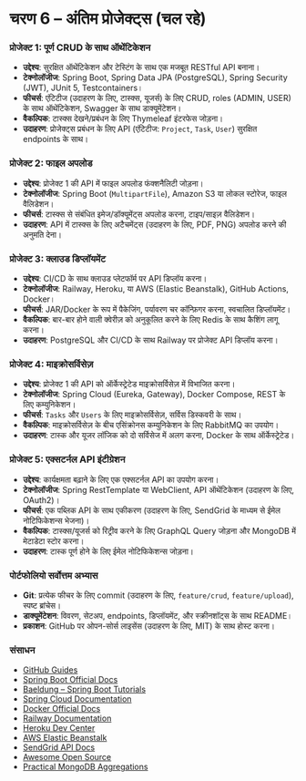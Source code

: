 # चरण 6 – अंतिम प्रोजेक्ट्स (चल रहे)

### प्रोजेक्ट 1: पूर्ण CRUD के साथ ऑथेंटिकेशन
- **उद्देश्य**: सुरक्षित ऑथेंटिकेशन और टेस्टिंग के साथ एक मजबूत RESTful API बनाना।  
- **टेक्नोलॉजीज**: Spring Boot, Spring Data JPA (PostgreSQL), Spring Security (JWT), JUnit 5, Testcontainers।  
- **फीचर्स**: एंटिटीज (उदाहरण के लिए, टास्क्स, यूजर्स) के लिए CRUD, roles (ADMIN, USER) के साथ ऑथेंटिकेशन, Swagger के साथ डाक्यूमेंटेशन।  
- **वैकल्पिक**: टास्क्स देखने/प्रबंधन के लिए Thymeleaf इंटरफेस जोड़ना।  
- **उदाहरण**: प्रोजेक्ट्स प्रबंधन के लिए API (एंटिटीज: `Project`, `Task`, `User`) सुरक्षित endpoints के साथ।  

### प्रोजेक्ट 2: फाइल अपलोड
- **उद्देश्य**: प्रोजेक्ट 1 की API में फाइल अपलोड फंक्शनैलिटी जोड़ना।  
- **टेक्नोलॉजीज**: Spring Boot (`MultipartFile`), Amazon S3 या लोकल स्टोरेज, फाइल वैलिडेशन।  
- **फीचर्स**: टास्क्स से संबंधित इमेज/डॉक्यूमेंट्स अपलोड करना, टाइप/साइज़ वैलिडेशन।  
- **उदाहरण**: API में टास्क्स के लिए अटैचमेंट्स (उदाहरण के लिए, PDF, PNG) अपलोड करने की अनुमति देना।  

### प्रोजेक्ट 3: क्लाउड डिप्लॉयमेंट
- **उद्देश्य**: CI/CD के साथ क्लाउड प्लेटफॉर्म पर API डिप्लॉय करना।  
- **टेक्नोलॉजीज**: Railway, Heroku, या AWS (Elastic Beanstalk), GitHub Actions, Docker।  
- **फीचर्स**: JAR/Docker के रूप में पैकेजिंग, पर्यावरण चर कॉन्फ़िगर करना, स्वचालित डिप्लॉयमेंट।  
- **वैकल्पिक**: बार-बार होने वाली क्वेरीज़ को अनुकूलित करने के लिए Redis के साथ कैशिंग लागू करना।  
- **उदाहरण**: PostgreSQL और CI/CD के साथ Railway पर प्रोजेक्ट API डिप्लॉय करना।  

### प्रोजेक्ट 4: माइक्रोसर्विसेज़
- **उद्देश्य**: प्रोजेक्ट 1 की API को ऑर्केस्ट्रेटेड माइक्रोसर्विसेज़ में विभाजित करना।  
- **टेक्नोलॉजीज**: Spring Cloud (Eureka, Gateway), Docker Compose, REST के लिए कम्युनिकेशन।  
- **फीचर्स**: `Tasks` और `Users` के लिए माइक्रोसर्विसेज़, सर्विस डिस्कवरी के साथ।  
- **वैकल्पिक**: माइक्रोसर्विसेज़ के बीच एसिंक्रोनस कम्युनिकेशन के लिए RabbitMQ का उपयोग।  
- **उदाहरण**: टास्क और यूजर लॉजिक को दो सर्विसेज में अलग करना, Docker के साथ ऑर्केस्ट्रेटेड।  

### प्रोजेक्ट 5: एक्सटर्नल API इंटीग्रेशन
- **उद्देश्य**: कार्यक्षमता बढ़ाने के लिए एक एक्सटर्नल API का उपयोग करना।  
- **टेक्नोलॉजीज**: Spring RestTemplate या WebClient, API ऑथेंटिकेशन (उदाहरण के लिए, OAuth2)।  
- **फीचर्स**: एक पब्लिक API के साथ एकीकरण (उदाहरण के लिए, SendGrid के माध्यम से ईमेल नोटिफिकेशन्स भेजना)।  
- **वैकल्पिक**: टास्क्स/यूजर्स को रिट्रीव करने के लिए GraphQL Query जोड़ना और MongoDB में मेटाडेटा स्टोर करना।  
- **उदाहरण**: टास्क पूर्ण होने के लिए ईमेल नोटिफिकेशन्स जोड़ना।  

### पोर्टफोलियो सर्वोत्तम अभ्यास
- **Git**: प्रत्येक फीचर के लिए commit (उदाहरण के लिए, `feature/crud`, `feature/upload`), स्पष्ट ब्रांचेस।  
- **डाक्यूमेंटेशन**: विवरण, सेटअप, endpoints, डिप्लॉयमेंट, और स्क्रीनशॉट्स के साथ README।  
- **प्रकाशन**: GitHub पर ओपन-सोर्स लाइसेंस (उदाहरण के लिए, MIT) के साथ होस्ट करना।  

### संसाधन
- [GitHub Guides](https://guides.github.com)  
- [Spring Boot Official Docs](https://spring.io/projects/spring-boot)  
- [Baeldung – Spring Boot Tutorials](https://www.baeldung.com)  
- [Spring Cloud Documentation](https://spring.io/projects/spring-cloud)  
- [Docker Official Docs](https://docs.docker.com)  
- [Railway Documentation](https://docs.railway.app)  
- [Heroku Dev Center](https://devcenter.heroku.com)  
- [AWS Elastic Beanstalk](https://docs.aws.amazon.com/elasticbeanstalk)  
- [SendGrid API Docs](https://docs.sendgrid.com)  
- [Awesome Open Source](https://awesomeopensource.com)  
- [Practical MongoDB Aggregations](https://university.mongodb.com/courses/MongoDB-Aggregations)
